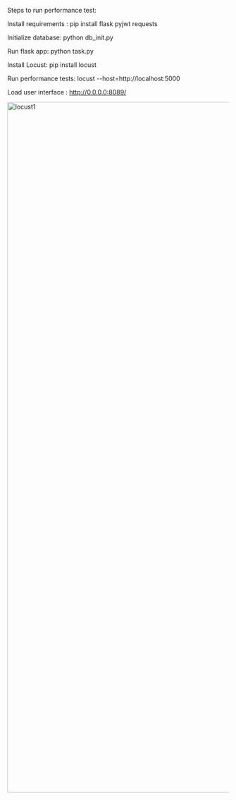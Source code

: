 Steps to run performance test:

Install requirements :
pip install flask pyjwt requests

Initialize database:
python db_init.py

Run flask app:
python task.py

Install Locust:
pip install locust

Run performance tests:
locust --host=http://localhost:5000

Load user interface :
http://0.0.0.0:8089/

<img width="1566" alt="locust1" src="https://github.com/user-attachments/assets/4d7411bf-ee27-4ad9-bc52-8e0113946285" />
